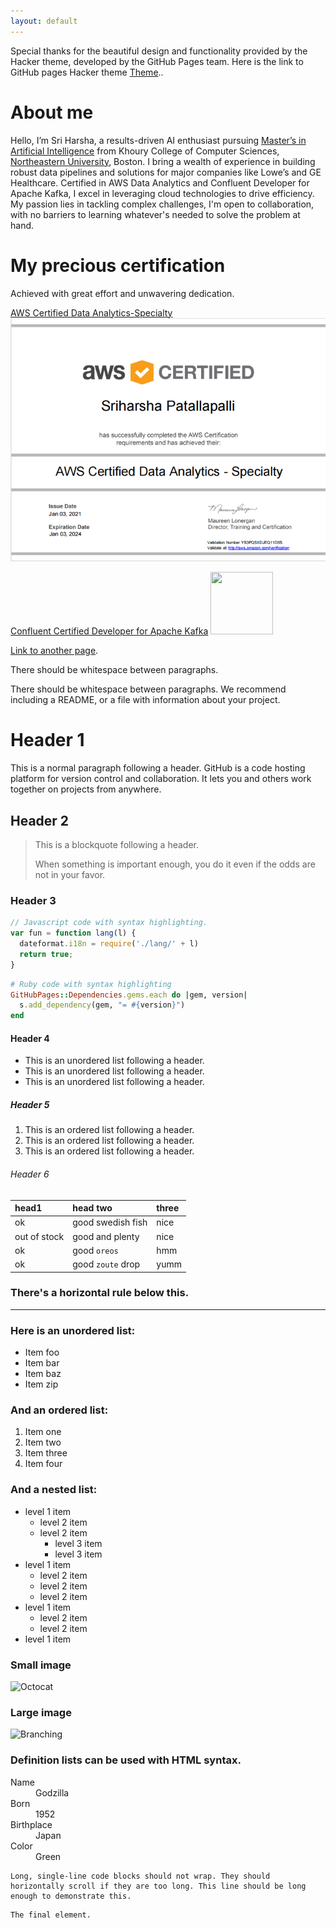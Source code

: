 ```yaml
---
layout: default
---
```


Special thanks for the beautiful design and functionality provided by the Hacker theme, developed by the GitHub Pages team. Here is the link to GitHub pages Hacker theme [Theme](https://github.com/pages-themes/hacker)..


# About me

Hello, I’m Sri Harsha, a results-driven AI enthusiast pursuing [Master’s in Artificial Intelligence](https://www.khoury.northeastern.edu/programs/artificial-intelligence-ms/) from Khoury College of Computer Sciences, [Northeastern University](https://graduate.northeastern.edu/), Boston. I bring a wealth of experience in building robust data pipelines and solutions for major companies like Lowe’s and GE Healthcare. Certified in AWS Data Analytics and Confluent Developer for Apache Kafka, I excel in leveraging cloud technologies to drive efficiency. My passion lies in tackling complex challenges, I'm open to collaboration, with no barriers to learning whatever's needed to solve the problem at hand.


# My precious certification

Achieved with great effort and unwavering dedication.


[AWS Certified Data Analytics-Specialty](https://aws.amazon.com/certification/certified-data-analytics-specialty/)
![AWS Certified Data Analytics-Specialty](./assets/images/aws_cert.png)

[Confluent Certified Developer for Apache Kafka](https://www.confluent.io/certification/#get-certified)
<img src="{{./assets/images/conf_cert.png | append: site.github.build_revision | relative_url }}" width="100" height="100">




[Link to another page](./another-page.html).

There should be whitespace between paragraphs.

There should be whitespace between paragraphs. We recommend including a README, or a file with information about your project.

# Header 1

This is a normal paragraph following a header. GitHub is a code hosting platform for version control and collaboration. It lets you and others work together on projects from anywhere.

## Header 2

> This is a blockquote following a header.
>
> When something is important enough, you do it even if the odds are not in your favor.

### Header 3

```js
// Javascript code with syntax highlighting.
var fun = function lang(l) {
  dateformat.i18n = require('./lang/' + l)
  return true;
}
```

```ruby
# Ruby code with syntax highlighting
GitHubPages::Dependencies.gems.each do |gem, version|
  s.add_dependency(gem, "= #{version}")
end
```

#### Header 4

*   This is an unordered list following a header.
*   This is an unordered list following a header.
*   This is an unordered list following a header.

##### Header 5

1.  This is an ordered list following a header.
2.  This is an ordered list following a header.
3.  This is an ordered list following a header.

###### Header 6

| head1        | head two          | three |
|:-------------|:------------------|:------|
| ok           | good swedish fish | nice  |
| out of stock | good and plenty   | nice  |
| ok           | good `oreos`      | hmm   |
| ok           | good `zoute` drop | yumm  |

### There's a horizontal rule below this.

* * *

### Here is an unordered list:

*   Item foo
*   Item bar
*   Item baz
*   Item zip

### And an ordered list:

1.  Item one
1.  Item two
1.  Item three
1.  Item four

### And a nested list:

- level 1 item
  - level 2 item
  - level 2 item
    - level 3 item
    - level 3 item
- level 1 item
  - level 2 item
  - level 2 item
  - level 2 item
- level 1 item
  - level 2 item
  - level 2 item
- level 1 item

### Small image

![Octocat](https://github.githubassets.com/images/icons/emoji/octocat.png)

### Large image

![Branching](https://guides.github.com/activities/hello-world/branching.png)


### Definition lists can be used with HTML syntax.

<dl>
<dt>Name</dt>
<dd>Godzilla</dd>
<dt>Born</dt>
<dd>1952</dd>
<dt>Birthplace</dt>
<dd>Japan</dd>
<dt>Color</dt>
<dd>Green</dd>
</dl>

```
Long, single-line code blocks should not wrap. They should horizontally scroll if they are too long. This line should be long enough to demonstrate this.
```

```
The final element.
```
